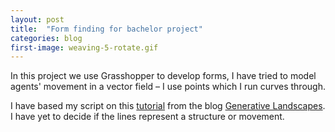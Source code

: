 ```yaml
---
layout: post
title:  "Form finding for bachelor project"
categories: blog
first-image: weaving-5-rotate.gif
---
```

In this project we use Grasshopper to develop forms, I have tried to model agents' movement in a vector field – I use points which I run curves through.


I have based my script on this [tutorial](https://generativelandscapes.wordpress.com/2014/12/08/agents-steered-by-a-vector-field-example-11-1/) from the blog [Generative Landscapes](https://generativelandscapes.wordpress.com/). I have yet to decide if the lines represent a structure or movement.
